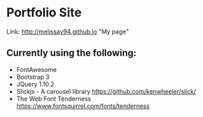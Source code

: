 # Portfolio Site

Link: http://melissay94.github.io "My page"

## Currently using the following: 
+ FontAwesome 
+ Bootstrap 3
+ JQuery 1.10.2
+ Slickjs - A carousel library https://github.com/kenwheeler/slick/
+ The Web Font Tenderness https://www.fontsquirrel.com/fonts/tenderness
